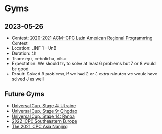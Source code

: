 # Gyms

## 2023-05-26

 - Contest: [2020-2021 ACM-ICPC Latin American Regional Programming Contest](https://codeforces.com/gym/103185)
 - Location: LINF 1 - UnB
 - Duration: 4h
 - Team: eyz, cebolinha, vilsu
 - Expectation: We should try to solve at least 6 problems but 7 or 8 would be good
 - Result: Solved 8 problems, if we had 2 or 3 extra minutes we would have solved J as well

## Future Gyms

- [Universal Cup. Stage 4: Ukraine](https://codeforces.com/gym/104197)
- [Universal Cup. Stage 9: Qingdao](https://codeforces.com/gym/104270)
- [Universal Cup. Stage 14: Ranoa](https://codeforces.com/gym/104197)
- [2022 ICPC Southeastern Europe](https://codeforces.com/gym/104114)
- [The 2021 ICPC Asia Nanjing](https://codeforces.com/gym/103470)
